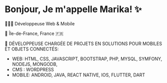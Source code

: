 # Bonjour, Je m'appelle Marika! ✨
👩🏾‍💻 Développeuse Web & Mobile

📍 Île-de-France, France 🇫🇷

🚀 DÉVELOPPEUSE CHARGÉE DE PROJETS EN SOLUTIONS POUR MOBILES ET OBJETS CONNECTÉS: 

- WEB: HTML, CSS, JAVASCRIPT, BOOTSTRAP, PHP, MYSQL, SYMFONY, NODEJS, MONGODB, 
- CMS : WORDPRESS
- MOBILE: ANDROID, JAVA, REACT NATIVE, IOS, FLUTTER, DART
